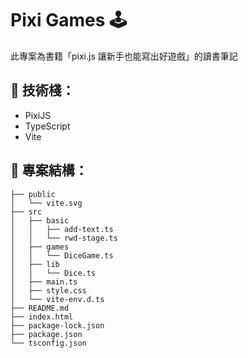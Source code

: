 # Pixi Games 🕹️

此專案為書籍「pixi.js 讓新手也能寫出好遊戲」的讀書筆記

## 🔧 技術棧：
- PixiJS
- TypeScript
- Vite

## 📁 專案結構：

```
├── public
│   └── vite.svg
├── src
│   ├── basic
│   │   ├── add-text.ts
│   │   └── rwd-stage.ts
│   ├── games
│   │   └── DiceGame.ts
│   ├── lib
│   │   └── Dice.ts
│   ├── main.ts
│   ├── style.css
│   └── vite-env.d.ts
├── README.md
├── index.html
├── package-lock.json
├── package.json
└── tsconfig.json
```
